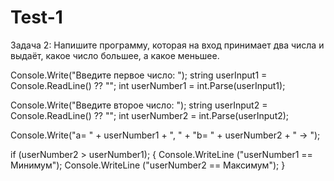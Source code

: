 # Test-1
Задача 2: Напишите программу, которая на вход принимает два числа и выдаёт, какое число большее, а какое меньшее.

Console.Write("Введите первое число: ");
string userInput1 = Console.ReadLine() ?? "";
int userNumber1 = int.Parse(userInput1);

Console.Write("Введите второе число: ");
string userInput2 = Console.ReadLine() ?? "";
int userNumber2 = int.Parse(userInput2);

Console.Write("a= " + userNumber1 + ", " + "b= " + userNumber2 + " -> ");

if (userNumber2 > userNumber1);
{
    Console.WriteLine ("userNumber1 == Минимум");
    Console.WriteLine ("userNumber2 == Максимум");
}
